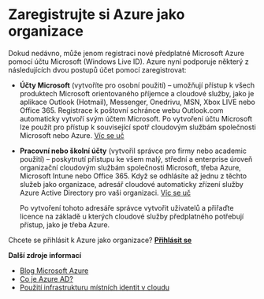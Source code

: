 <properties
    pageTitle="Zaregistrujte si Azure jako organizace"
    description="Zjistěte, jak můžete použít pracovní nebo školní účet můžete využít stávající uživatelské účty, zásady, nastavení a nasazení serveru místní už máte a zvýšení efektivity mezi infrastruktura místních identit a Azure AD vaší organizace."
    services="active-directory"
    documentationCenter=""
    authors="markusvi"
    manager="femila"
    editor=""/>

<tags
    ms.service="active-directory"
    ms.workload="identity"
    ms.tgt_pltfrm="na"
    ms.devlang="na"
    ms.topic="article"
    ms.date="10/10/2016"
    ms.author="markvi"/>


# <a name="sign-up-for-azure-as-an-organization"></a>Zaregistrujte si Azure jako organizace

Dokud nedávno, může jenom registraci nové předplatné Microsoft Azure pomocí účtu Microsoft (Windows Live ID). Azure nyní podporuje některý z následujících dvou postupů účet pomocí zaregistrovat:

* **Účty Microsoft** (vytvoříte pro osobní použití) – umožňují přístup k všech produktech Microsoft orientovaného příjemce a cloudové služby, jako je aplikace Outlook (Hotmail), Messenger, Onedrivu, MSN, Xbox LIVE nebo Office 365. Registrace k poštovní schránce webu Outlook.com automaticky vytvoří svým účtem Microsoft. Po vytvoření účtu Microsoft lze použít pro přístup k související spotř cloudovým službám společnosti Microsoft nebo Azure. [Víc se uč](http://www.microsoft.com/account/default.aspx)

* **Pracovní nebo školní účty** (vytvořil správce pro firmy nebo academic použití) – poskytnutí přístupu ke všem malý, střední a enterprise úroveň organizační cloudovým službám společnosti Microsoft, třeba Azure, Microsoft Intune nebo Office 365. Když se odhlásíte až jednu z těchto služeb jako organizace, adresář cloudové automaticky zřízení služby Azure Active Directory pro vaši organizaci. [Víc se uč](active-directory-administer.md)

    Po vytvoření tohoto adresáře správce vytvořit uživatelů a přiřaďte licence na základě u kterých cloudové služby předplatného potřebují přístup, jako je třeba Azure.

Chcete se přihlásit k Azure jako organizace? [**Přihlásit se**](https://azure.microsoft.com/pricing/purchase-options/)

**Další zdroje informací**

* [Blog Microsoft Azure](https://azure.microsoft.com/blog/)
* [Co je Azure AD?](active-directory-whatis.md)
* [Použití infrastrukturu místních identit v cloudu](active-directory-aadconnect.md)

